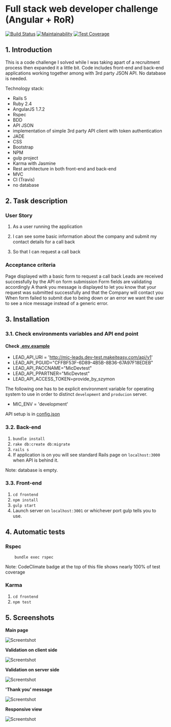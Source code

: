 # Full stack web developer challenge (Angular + RoR)
[![Build Status](https://travis-ci.org/szymon33/mic.svg?branch=master)](https://travis-ci.org/szymon33/mic)
[![Maintainability](https://api.codeclimate.com/v1/badges/9d0da0dfa7271c6a0775/maintainability)](https://codeclimate.com/github/szymon33/mic/maintainability)
[![Test Coverage](https://api.codeclimate.com/v1/badges/9d0da0dfa7271c6a0775/test_coverage)](https://codeclimate.com/github/szymon33/mic/test_coverage)
 
## 1. Introduction

This is a code challenge I solved while I was taking apart of a recruitment process then expanded it a little bit. Code includes front-end and back-end applications working together among with 3rd party JSON API. No database is needed.

Technology stack:

- Rails 5
- Ruby 2.4
- AngularJS 1.7.2
- Rspec
- BDD
- API JSON
- implementation of simple 3rd party API client with token authentication
- JADE
- CSS
- Bootstrap
- NPM
- gulp project
- Karma with Jasmine
- Rest architecture in both front-end and back-end
- MVC
- CI (Travis)
- no database


## 2. Task description

### User Story
1. As a user running the application

2. I can see some basic information about the company and submit my contact details for a call back

3. So that I can request a call back

### Acceptance criteria
Page displayed with a basic form to request a call back
Leads are received successfully by the API on form submission
Form fields are validating accordingly
A thank you message is displayed to let you know that your request was submitted successfully and that the Company will contact you
When form failed to submit due to being down or an error we want the user to see a nice message instead of a generic error.


## 3. Installation

### 3.1. Check environments variables and API end point

#### Check [.env.example](https://github.com/szymon33/mic/blob/master/.env.example)

- LEAD_API_URI = 'http://mic-leads.dev-test.makeiteasy.com/api/v1'
- LEAD_API_PGUID="CFFBF53F-6D89-4B5B-8B36-67A97F18EDEB"
- LEAD_API_PACCNAME="MicDevtest"
- LEAD_API_PPARTNER="MicDevtest"
- LEAD_API_ACCESS_TOKEN=provide_by_szymon

The following one has to be explicit environment variable for operating system to use in order to distinct `development` and `producion` server.

- MIC_ENV = 'development'

API setup is in [config.json](https://github.com/szymon33/mic/blob/master/frontend/config.json)

### 3.2. Back-end

1. `bundle install`
2. `rake db:create db:migrate`
3. `rails s`
4. If application is on you will see standard Rails page on `localhost:3000` when API is behind it.

Note: database is empty.

### 3.3. Front-end

1. `cd frontend`
2. `npm install`
3. `gulp start`
4. Launch server on `localhost:3001` or whichever port gulp tells you to use.


## 4. Automatic tests

### Rspec
```
    bundle exec rspec
```

Note: CodeClimate badge at the top of this file shows nearly 100% of test coverage

### Karma

1. `cd frontend`
2. `npm test`


## 5. Screenshots

**Main page**

![Screentshot](https://raw.github.com/szymon33/mic/master/doc/screenshots/screenshot-1.png)

**Validation on client side**

![Screentshot](https://raw.github.com/szymon33/mic/master/doc/screenshots/screenshot-2.png)

**Validation on server side**

![Screentshot](https://raw.github.com/szymon33/mic/master/doc/screenshots/screenshot-3.png)

**'Thank you' message**

![Screentshot](https://raw.github.com/szymon33/mic/master/doc/screenshots/screenshot-4.png)

**Responsive view**

![Screentshot](https://raw.github.com/szymon33/mic/master/doc/screenshots/screenshot-5.png)
